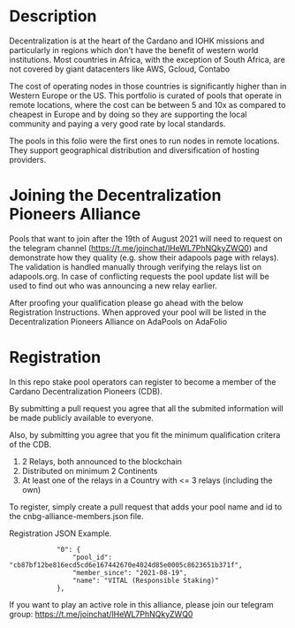 # Description

Decentralization is at the heart of the Cardano and IOHK missions and particularly in regions which don't have the benefit of western world institutions. Most countries in Africa, with the exception of South Africa, are not covered by giant datacenters like AWS, Gcloud, Contabo 

The cost of operating nodes in those countries is significantly higher than in Western Europe or the US. This portfolio is curated of pools that operate in remote locations, where the cost can be between 5 and 10x as compared to cheapest in Europe and by doing so they are supporting the local community and paying a very good rate by local standards.

The pools in this folio were the first ones to run nodes in remote locations. They support geographical distribution and diversification of hosting providers.

# Joining the Decentralization Pioneers Alliance

Pools that want to join after the 19th of August 2021 will need to request on the telegram channel (https://t.me/joinchat/lHeWL7PhNQkyZWQ0) and demonstrate how they quality (e.g. show their adapools page with relays).
The validation is handled manually through verifying the relays list on adapools.org. In case of conflicting requests the pool update list will be used to find out who was announcing a new relay earlier.

After proofing your qualification please go ahead with the below Registration Instructions.
When approved your pool will be listed in the Decentralization Pioneers Alliance on AdaPools on AdaFolio

# Registration

In this repo stake pool operators can register to become a member of the Cardano Decentralization Pioneers (CDB).

By submitting a pull request you agree that all the submited information will be made publicly available to everyone.

Also, by submitting you agree that you fit the minimum qualification critera of the CDB.  
1. 2 Relays, both announced to the blockchain
2. Distributed on minimum 2 Continents
3. At least one of the relays in a Country with <= 3 relays (including the own)


To register, simply create a pull request that adds your pool name and id to the cnbg-alliance-members.json file.

Registration JSON Example.

```
            "0": {
                "pool_id": "cb87bf12be816ecd5cd6e167442670e4024d85e0005c8623651b371f",
                "member_since": "2021-08-19",
                "name": "VITAL (Responsible Staking)"
            },
```

If you want to play an active role in this alliance, please join our telegram group:
https://t.me/joinchat/lHeWL7PhNQkyZWQ0
